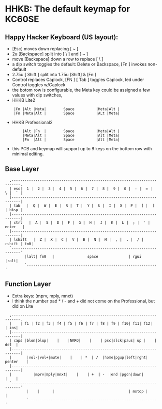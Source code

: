 # HHKB:  The default keymap for KC60SE

## Happy Hacker Keyboard (US layout):
* [Esc] moves down replacing [ ~ ]
* 2u [Backspace] split into [ \ ] and [ ~ ]
* move [Backspace] down a row to replace [  \  ]
* a dip switch toggles the default: Delete or Backspace, [Fn ] invokes non-default
* 2.75u [  Shift  ] split into 1.75u [Shift] & [Fn ]
* Control replaces Caplock, [FN ] [ Tab ] toggles Caplock, led under Control toggles w/Caplock
* the botom row is configurable, the Meta key could be assigned a few values with dip switches, 
* HHKB Lite2

```
    |Fn |Alt |Meta|        Space          |Meta|Alt |
    |Fn |Meta|Alt |        Space          |ALt |Meta|
```
* HHKB Professional2

```
        |Alt |Fn  |        Space          |Meta|Alt |
        |Meta|Alt |        Space          |Alt |Meta|
        |Fn  |Alt |        Space          |Alt |Meta|
```
* this PCB and keymap will support up to 8 keys on the bottom row with minimal editing.


## Base Layer

```
  ,--------------------------------------------------------------------------.
  | esc|  1 |  2 |  3 |  4 |  5 |  6 |  7 |  8 |  9 |  0 |  - |  = |  \ |  ` |
  |--------------------------------------------------------------------------|
  | tab   |  Q |  W |  E |  R |  T |  Y |  U |  I |  O |  P |  [ |  ] | bksp |
  |--------------------------------------------------------------------------|
  | ctrl   |  A |  S |  D |  F |  G |  H |  J |  K |  L |  ; |  ' |  enter   |
  |--------------------------------------------------------------------------|
  | lshift   |  Z |  X |  C |  V |  B |  N |  M |  , |  . |  / | rshift | fn0|
  `--------------------------------------------------------------------------'
         |lalt| fn0   |               space              | rgui  |ralt|
         `------------------------------------------------------------'
```
## Function Layer
* Extra keys: (mprv, mply, mnxt)
* I think the number pad * / - and + did not come on the Professional, but did on Lite

```
  ,--------------------------------------------------------------------------.
  |    | f1 | f2 | f3 | f4 | f5 | f6 | f7 | f8 | f9 | f10| f11| f12|    | ins|
  |--------------------------------------------------------------------------|
  | caps |blon|blup|    |    |NKRO|    |    | psc|slck|paus| up |    |  del  |
  |--------------------------------------------------------------------------|
  |       |vol-|vol+|mute|    |    | *  | /  |home|pgup|left|rght| penter    |
  |--------------------------------------------------------------------------|
  |          |mprv|mply|mnxt|    |    | +  | -  |end |pgdn|down|        |    |
  `--------------------------------------------------------------------------'
          |    |      |                                  | mstop |    |
          `-----------------------------------------------------------'
``` 

